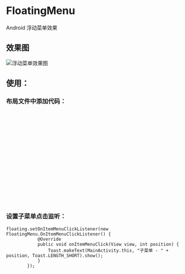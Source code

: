 # FloatingMenu
Android 浮动菜单效果

## 效果图
![浮动菜单效果图](http://img.blog.csdn.net/20170614141749822?watermark/2/text/aHR0cDovL2Jsb2cuY3Nkbi5uZXQvSVRSZW5q/font/5a6L5L2T/fontsize/400/fill/I0JBQkFCMA==/dissolve/70/gravity/Center)
## 使用：
### 布局文件中添加代码：
  <pre><code><com.renj.floatingmenu.weight.FloatingMenu
        android:id="@+id/floating"
        android:layout_width="wrap_content"
        android:layout_height="wrap_content"
        android:layout_alignParentBottom="true"
        android:layout_alignParentRight="true"
        android:layout_marginBottom="10dp"
        android:layout_marginRight="10dp">

        <!--第一个子控件表示母菜单-->
        <ImageView
            android:id="@+id/imageView3"
            android:layout_width="wrap_content"
            android:layout_height="wrap_content"
            android:layout_alignParentLeft="true"
            android:layout_alignParentStart="true"
            android:layout_alignParentTop="true"
            android:src="@mipmap/ic_launcher" />

        <!--其余的控件表示子菜单-->
        <ImageView
            android:layout_width="wrap_content"
            android:layout_height="wrap_content"
            android:src="@mipmap/ic_launcher_round" />

        <ImageView
            android:layout_width="wrap_content"
            android:layout_height="wrap_content"
            android:src="@mipmap/ic_launcher_round" />

        <ImageView
            android:layout_width="wrap_content"
            android:layout_height="wrap_content"
            android:src="@mipmap/ic_launcher_round" />

        <ImageView
            android:layout_width="wrap_content"
            android:layout_height="wrap_content"
            android:src="@mipmap/ic_launcher_round" />

        <ImageView
            android:layout_width="wrap_content"
            android:layout_height="wrap_content"
            android:src="@mipmap/ic_launcher_round" />

        <ImageView
            android:layout_width="wrap_content"
            android:layout_height="wrap_content"
            android:src="@mipmap/ic_launcher_round" />
    </com.renj.floatingmenu.weight.FloatingMenu></code></pre>

### 设置子菜单点击监听：
  <pre><code>floating.setOnItemMenuClickListener(new FloatingMenu.OnItemMenuClickListener() {
            @Override
            public void onItemMenuClick(View view, int position) {
                Toast.makeText(MainActivity.this, "子菜单 - " + position, Toast.LENGTH_SHORT).show();
            }
        });</code></pre>
